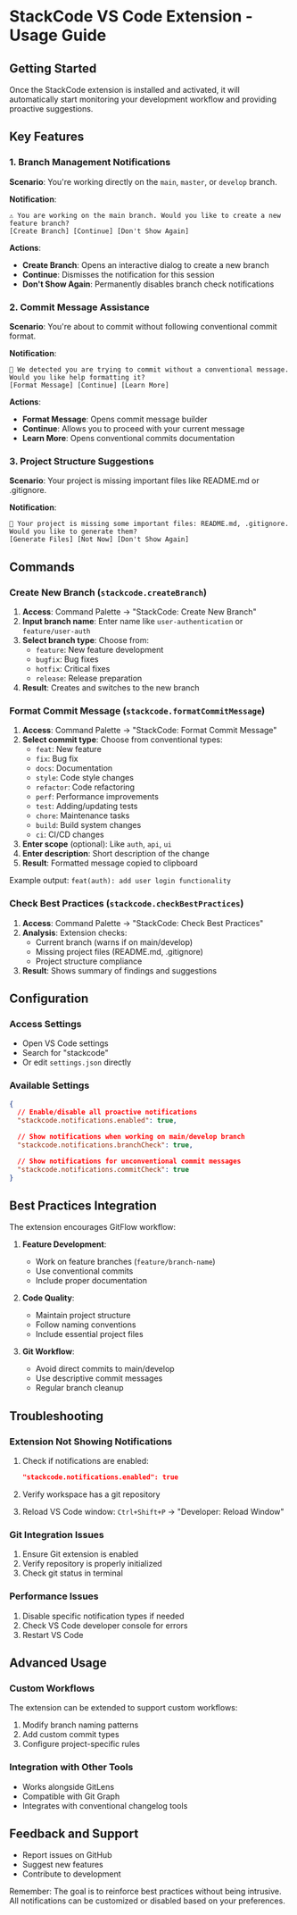 # StackCode VS Code Extension - Usage Guide

## Getting Started

Once the StackCode extension is installed and activated, it will automatically start monitoring your development workflow and providing proactive suggestions.

## Key Features

### 1. Branch Management Notifications

**Scenario**: You're working directly on the `main`, `master`, or `develop` branch.

**Notification**:

```
⚠️ You are working on the main branch. Would you like to create a new feature branch?
[Create Branch] [Continue] [Don't Show Again]
```

**Actions**:

- **Create Branch**: Opens an interactive dialog to create a new branch
- **Continue**: Dismisses the notification for this session
- **Don't Show Again**: Permanently disables branch check notifications

### 2. Commit Message Assistance

**Scenario**: You're about to commit without following conventional commit format.

**Notification**:

```
💬 We detected you are trying to commit without a conventional message. Would you like help formatting it?
[Format Message] [Continue] [Learn More]
```

**Actions**:

- **Format Message**: Opens commit message builder
- **Continue**: Allows you to proceed with your current message
- **Learn More**: Opens conventional commits documentation

### 3. Project Structure Suggestions

**Scenario**: Your project is missing important files like README.md or .gitignore.

**Notification**:

```
📁 Your project is missing some important files: README.md, .gitignore. Would you like to generate them?
[Generate Files] [Not Now] [Don't Show Again]
```

## Commands

### Create New Branch (`stackcode.createBranch`)

1. **Access**: Command Palette → "StackCode: Create New Branch"
2. **Input branch name**: Enter name like `user-authentication` or `feature/user-auth`
3. **Select branch type**: Choose from:
   - `feature`: New feature development
   - `bugfix`: Bug fixes
   - `hotfix`: Critical fixes
   - `release`: Release preparation
4. **Result**: Creates and switches to the new branch

### Format Commit Message (`stackcode.formatCommitMessage`)

1. **Access**: Command Palette → "StackCode: Format Commit Message"
2. **Select commit type**: Choose from conventional types:
   - `feat`: New feature
   - `fix`: Bug fix
   - `docs`: Documentation
   - `style`: Code style changes
   - `refactor`: Code refactoring
   - `perf`: Performance improvements
   - `test`: Adding/updating tests
   - `chore`: Maintenance tasks
   - `build`: Build system changes
   - `ci`: CI/CD changes
3. **Enter scope** (optional): Like `auth`, `api`, `ui`
4. **Enter description**: Short description of the change
5. **Result**: Formatted message copied to clipboard

Example output: `feat(auth): add user login functionality`

### Check Best Practices (`stackcode.checkBestPractices`)

1. **Access**: Command Palette → "StackCode: Check Best Practices"
2. **Analysis**: Extension checks:
   - Current branch (warns if on main/develop)
   - Missing project files (README.md, .gitignore)
   - Project structure compliance
3. **Result**: Shows summary of findings and suggestions

## Configuration

### Access Settings

- Open VS Code settings
- Search for "stackcode"
- Or edit `settings.json` directly

### Available Settings

```json
{
  // Enable/disable all proactive notifications
  "stackcode.notifications.enabled": true,

  // Show notifications when working on main/develop branch
  "stackcode.notifications.branchCheck": true,

  // Show notifications for unconventional commit messages
  "stackcode.notifications.commitCheck": true
}
```

## Best Practices Integration

The extension encourages GitFlow workflow:

1. **Feature Development**:
   - Work on feature branches (`feature/branch-name`)
   - Use conventional commits
   - Include proper documentation

2. **Code Quality**:
   - Maintain project structure
   - Follow naming conventions
   - Include essential project files

3. **Git Workflow**:
   - Avoid direct commits to main/develop
   - Use descriptive commit messages
   - Regular branch cleanup

## Troubleshooting

### Extension Not Showing Notifications

1. Check if notifications are enabled:

   ```json
   "stackcode.notifications.enabled": true
   ```

2. Verify workspace has a git repository
3. Reload VS Code window: `Ctrl+Shift+P` → "Developer: Reload Window"

### Git Integration Issues

1. Ensure Git extension is enabled
2. Verify repository is properly initialized
3. Check git status in terminal

### Performance Issues

1. Disable specific notification types if needed
2. Check VS Code developer console for errors
3. Restart VS Code

## Advanced Usage

### Custom Workflows

The extension can be extended to support custom workflows:

1. Modify branch naming patterns
2. Add custom commit types
3. Configure project-specific rules

### Integration with Other Tools

- Works alongside GitLens
- Compatible with Git Graph
- Integrates with conventional changelog tools

## Feedback and Support

- Report issues on GitHub
- Suggest new features
- Contribute to development

Remember: The goal is to reinforce best practices without being intrusive. All notifications can be customized or disabled based on your preferences.

